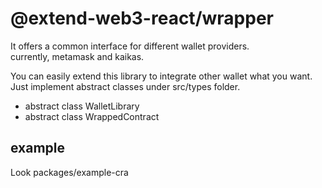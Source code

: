 # @extend-web3-react/wrapper

It offers a common interface for different wallet providers.  
currently, metamask and kaikas.

You can easily extend this library to integrate other wallet what you want.  
Just implement abstract classes under src/types folder.

- abstract class WalletLibrary
- abstract class WrappedContract

## example

Look packages/example-cra
